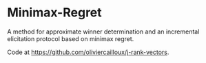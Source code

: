 # Minimax-Regret
A method for approximate winner determination and an incremental elicitation protocol based on minimax regret.

Code at https://github.com/oliviercailloux/j-rank-vectors.
